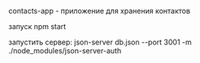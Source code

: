 contacts-app - приложение для хранения контактов

запуск
npm start

запустить сервер:
json-server db.json --port 3001 -m ./node_modules/json-server-auth

